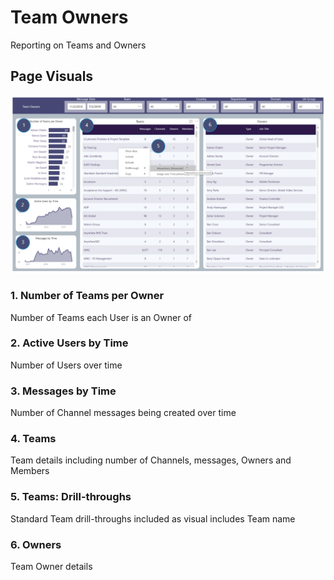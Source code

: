# Team Owners
Reporting on Teams and Owners 

## Page Visuals


![TeamOwners](images/TeamOwners.png)


### 1.	Number of Teams per Owner
Number of Teams each User is an Owner of

### 2.	Active Users by Time
Number of Users over time

### 3.	Messages by Time
Number of Channel messages being created over time

### 4.	Teams
Team details including number of Channels, messages, Owners and Members

### 5.	Teams: Drill-throughs
Standard Team drill-throughs included as visual includes Team name

### 6.	Owners
Team Owner details

